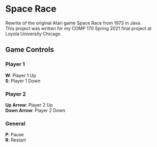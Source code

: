 # Space Race

Rewrite of the original Atari game Space Race from 1973 in Java. <br />
This project was written for my COMP 170 Spring 2021 final project at Loyola University Chicago


## Game Controls
### Player 1

**W**: Player 1 Up <br />
**S**: Player 1 Down

### Player 2

**Up Arrow**: Player 2 Up <br />
**Down Arrow**: Player 2 Down

### General
**P**: Pause <br />
**R**: Restart

